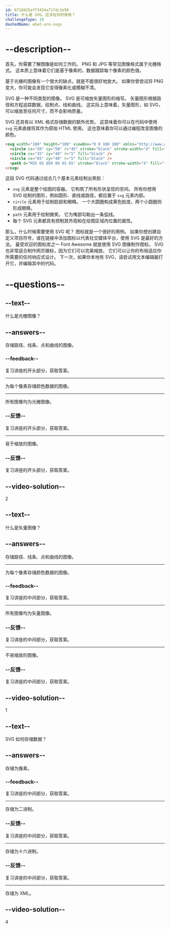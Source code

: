 ```yaml
---
id: 6716825aff3434a71fdc3e99
title: 什么是 SVG，应该在何时使用？
challengeType: 19
dashedName: what-are-svgs
---
```


# --description--

首先，你需要了解图像是如何工作的。 PNG 和 JPG 等常见图像格式属于光栅格式。 这本质上意味着它们是基于像素的，数据跟踪每个像素的颜色值。

基于光栅的图像有一个很大的缺点，就是不能很好地放大。 如果你曾尝试将 PNG 变大，你可能会发现它变得像素化或模糊不清。

SVG 是一种不同类型的图像。 SVG 是可缩放矢量图形的缩写。 矢量图形根据路径和方程追踪数据，绘制点、线和曲线。 这实际上意味着，矢量图形，如 SVG，可以缩放至任何尺寸，而不会影响质量。

SVG 还具有以 XML 格式存储数据的额外优势。 这意味着你可以在代码中使用 `svg` 元素直接将其作为原始 HTML 使用。 这也意味着你可以通过编程改变图像的颜色。

```html
<svg width="100" height="100" viewBox="0 0 100 100" xmlns="http://www.w3.org/2000/svg">
  <circle cx="50" cy="50" r="45" stroke="black" stroke-width="4" fill="yellow" />
  <circle cx="35" cy="40" r="5" fill="black" />
  <circle cx="65" cy="40" r="5" fill="black" />
  <path d="M35 65 Q50 80 65 65" stroke="black" stroke-width="4" fill="transparent" />
</svg>
```

这段 SVG 代码通过组合几个基本元素绘制出笑脸：

- `svg` 元素是整个绘图的容器。 它构筑了所有形状呈现的空间。 所有你想用 SVG 绘制的图形，例如圆形、直线或路径，都应置于 `svg` 元素内部。
- `circle` 元素用于绘制脸部和眼睛。 一个大圆圈构成黄色脸庞，两个小圆圈则形成眼睛。
- `path` 元素用于绘制微笑。 它为嘴部勾勒出一条弧线。
- 每个 SVG 元素都具有控制其外观和在绘图区域内位置的属性。

那么，什么时候需要使用 SVG 呢？ 图标就是一个很好的用例。 如果你想创建自定义项目符号，或在链接中添加图标以代表社交媒体平台，使用 SVG 是最好的方法。 最受欢迎的图标库之一 Font Awesome 就是使用 SVG 图像制作图标。 SVG 也非常适合制作网页徽标，因为它们可以完美缩放。 它们可以让你的布局适应你所需要的任何响应式设计。 下一次，如果你本地有 SVG，请尝试用文本编辑器打开它，并编辑其中的代码。

# --questions--

## --text--

什么是光栅图像？

## --answers--

存储路径、线条、点和曲线的图像。

### --feedback--

复习讲座的开头部分，获取答案。

---

为每个像素存储颜色数据的图像。

---

所有图像均为光栅图像。

### --反馈--

复习讲座的开头部分，获取答案。

---

易于缩放的图像。

### --反馈--

复习讲座的开头部分，获取答案。

## --video-solution--

2

## --text--

什么是矢量图像？

## --answers--

存储路径、线条、点和曲线的图像。

---

为每个像素存储颜色数据的图像。

### --feedback--

复习讲座的中间部分，获取答案。

---

所有图像均为矢量图像。

### --反馈--

复习讲座的中间部分，获取答案。

---

不易缩放的图像。

### --反馈--

复习讲座的中间部分，获取答案。

## --video-solution--

1

## --text--

SVG 如何存储数据？

## --answers--

存储为像素。

### --feedback--

复习讲座的中间部分，获取答案。

---

存储为二进制。

### --反馈--

复习讲座的中间部分，获取答案。

---

存储为十六进制。

### --反馈--

复习讲座的中间部分，获取答案。

---

存储为 XML。

## --video-solution--

4
